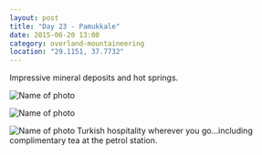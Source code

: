 ```yaml
---
layout: post
title: "Day 23 - Pamukkale"
date: 2015-06-20 13:00
category: overland-mountaineering
location: "29.1151, 37.7732"
---
```


Impressive mineral deposits and hot springs.

![Name of photo](/pamukkale/pamukkale-1.jpg "Optional title")

![Name of photo](/pamukkale/pamukkale-2.jpg "Optional title")

![Name of photo](/pamukkale/pamukkale-3.jpg "Optional title")
Turkish hospitality wherever you go...including complimentary tea at the petrol station.
